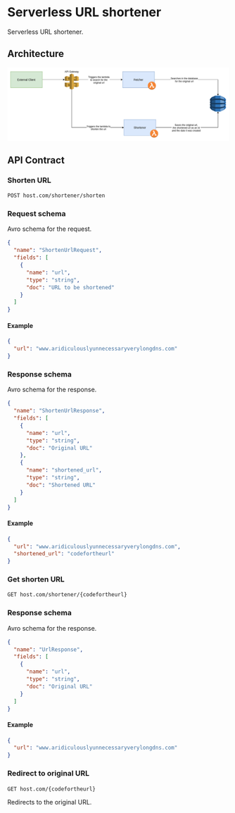 # Serverless URL shortener

Serverless URL shortener.

## Architecture

![Architecture](./docs/shortener.png)

## API Contract

### Shorten URL

```bash
POST host.com/shortener/shorten
```

### Request schema

Avro schema for the request.

```json
{
  "name": "ShortenUrlRequest",
  "fields": [
    {
      "name": "url",
      "type": "string",
      "doc": "URL to be shortened"
    }
  ]
}
```

#### Example

```json
{
  "url": "www.aridiculouslyunnecessaryverylongdns.com"
}
```

### Response schema

Avro schema for the response.

```json
{
  "name": "ShortenUrlResponse",
  "fields": [
    {
      "name": "url",
      "type": "string",
      "doc": "Original URL"
    },
    {
      "name": "shortened_url",
      "type": "string",
      "doc": "Shortened URL"
    }
  ]
}
```

#### Example

```json
{
  "url": "www.aridiculouslyunnecessaryverylongdns.com",
  "shortened_url": "codefortheurl"
}
```

### Get shorten URL

```bash
GET host.com/shortener/{codefortheurl}
```

### Response schema

Avro schema for the response.

```json
{
  "name": "UrlResponse",
  "fields": [
    {
      "name": "url",
      "type": "string",
      "doc": "Original URL"
    }
  ]
}
```

#### Example

```json
{
  "url": "www.aridiculouslyunnecessaryverylongdns.com"
}
```

### Redirect to original URL

```bash
GET host.com/{codefortheurl}
```

Redirects to the original URL.
